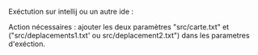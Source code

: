 Exéctution sur intellij ou un autre ide : 

Action nécessaires : ajouter les deux paramètres "src/carte.txt" et ("src/deplacements1.txt' ou src/deplacement2.txt") dans les parametres d'exéction.